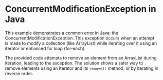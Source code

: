 # ConcurrentModificationException in Java
This example demonstrates a common error in Java: the ConcurrentModificationException. This exception occurs when an attempt is made to modify a collection (like ArrayList) while iterating over it using an iterator or enhanced for loop (for-each).

The provided code attempts to remove an element from an ArrayList during iteration, leading to the exception. The solution shows a safer way to remove elements using an Iterator and its `remove()` method, or by iterating in reverse order.